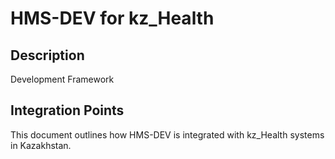 # HMS-DEV for kz_Health

## Description

Development Framework

## Integration Points

This document outlines how HMS-DEV is integrated with kz_Health systems in Kazakhstan.
